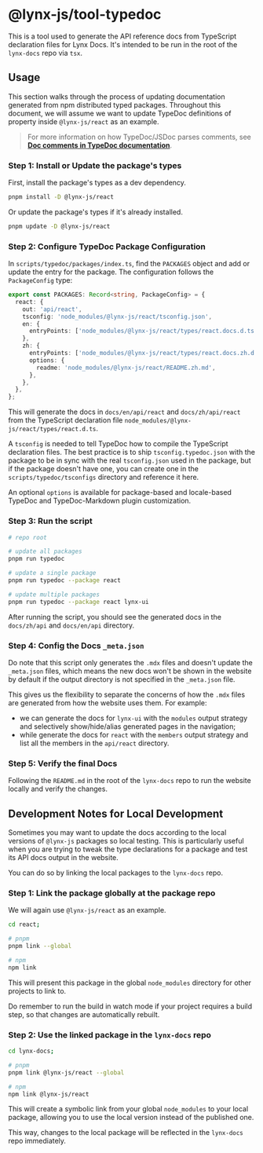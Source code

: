 # @lynx-js/tool-typedoc

This is a tool used to generate the API reference docs from TypeScript declaration files for Lynx Docs. It's intended to be run in the root of the `lynx-docs` repo via `tsx`.

## Usage

This section walks through the process of updating documentation generated from npm distributed typed packages. Throughout this document, we will assume we want to update TypeDoc definitions of property inside `@lynx-js/react` as an example.

> For more information on how TypeDoc/JSDoc parses comments, see [**Doc comments in TypeDoc documentation**](https://typedoc.org/guides/doccomments/).

### Step 1: Install or Update the package's types

First, install the package's types as a dev dependency.

```bash
pnpm install -D @lynx-js/react
```

Or update the package's types if it's already installed.

```bash
pnpm update -D @lynx-js/react
```

### Step 2: Configure TypeDoc Package Configuration

In `scripts/typedoc/packages/index.ts`, find the `PACKAGES` object and add or update the entry for the package. The configuration follows the `PackageConfig` type:

```ts
export const PACKAGES: Record<string, PackageConfig> = {
  react: {
    out: 'api/react',
    tsconfig: 'node_modules/@lynx-js/react/tsconfig.json',
    en: {
      entryPoints: ['node_modules/@lynx-js/react/types/react.docs.d.ts'],
    },
    zh: {
      entryPoints: ['node_modules/@lynx-js/react/types/react.docs.zh.d.ts'],
      options: {
        readme: 'node_modules/@lynx-js/react/README.zh.md',
      },
    },
  },
};
```

This will generate the docs in `docs/en/api/react` and `docs/zh/api/react` from the TypeScript declaration file `node_modules/@lynx-js/react/types/react.d.ts`.

A `tsconfig` is needed to tell TypeDoc how to compile the TypeScript declaration files. The best practice is to ship `tsconfig.typedoc.json` with the package to be in sync with the real `tsconfig.json` used in the package, but if the package doesn't have one, you can create one in the `scripts/typedoc/tsconfigs` directory and reference it here.

An optional `options` is available for package-based and locale-based TypeDoc and TypeDoc-Markdown plugin customization.

### Step 3: Run the script

```bash
# repo root

# update all packages
pnpm run typedoc

# update a single package
pnpm run typedoc --package react

# update multiple packages
pnpm run typedoc --package react lynx-ui
```

After running the script, you should see the generated docs in the `docs/zh/api` and `docs/en/api` directory.

### Step 4: Config the Docs `_meta.json`

Do note that this script only generates the `.mdx` files and doesn't update the `_meta.json` files, which means the new docs won't be shown in the website by default if the output directory is not specified in the `_meta.json` file.

This gives us the flexibility to separate the concerns of how the `.mdx` files are generated from how the website uses them. For example:

- we can generate the docs for `lynx-ui` with the `modules` output strategy and selectively show/hide/alias generated pages in the navigation;
- while generate the docs for `react` with the `members` output strategy and list all the members in the `api/react` directory.

### Step 5: Verify the final Docs

Following the `README.md` in the root of the `lynx-docs` repo to run the website locally and verify the changes.

## Development Notes for Local Development

Sometimes you may want to update the docs according to the local versions of `@lynx-js` packages so local testing. This is particularly useful when you are trying to tweak the type declarations for a package and test its API docs output in the website.

You can do so by linking the local packages to the `lynx-docs` repo.

### Step 1: Link the package globally at the package repo

We will again use `@lynx-js/react` as an example.

```bash
cd react;

# pnpm
pnpm link --global

# npm
npm link
```

This will present this package in the global `node_modules` directory for other projects to link to.

Do remember to run the build in watch mode if your project requires a build step, so that changes are automatically rebuilt.

### Step 2: Use the linked package in the `lynx-docs` repo

```bash
cd lynx-docs;

# pnpm
pnpm link @lynx-js/react --global

# npm
npm link @lynx-js/react
```

This will create a symbolic link from your global `node_modules` to your local package, allowing you to use the local version instead of the published one.

This way, changes to the local package will be reflected in the `lynx-docs` repo immediately.
